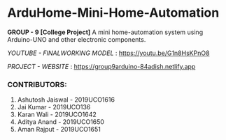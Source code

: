# ArduHome-Mini-Home-Automation
**GROUP - 9 [College Project]**
A mini home-automation system using Arduino-UNO and other electronic components.

*_YOUTUBE - FINALWORKING MODEL_* : https://youtu.be/G1n8HsKPnO8

*_PROJECT - WEBSITE_* : https://group9arduino-84adish.netlify.app

### CONTRIBUTORS:
1. Ashutosh Jaiswal - 2019UCO1616
2. Jai Kumar - 2019UCO136
3. Karan Wali - 2019UCO1642
4. Aditya Anand - 2019UCO1650
5. Aman Rajput - 2019UCO1651
